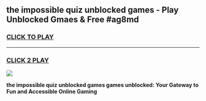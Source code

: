 
## the impossible quiz unblocked games - Play Unblocked Gmaes & Free #ag8md
<h3>
<a href="https://premium.freeplayer.one?title=the_impossible_quiz_unblocked_games&ref=03M">CLICK TO PLAY</a></h3>
<hr>

<h3>
<a href="https://premium.freeplayer.one?title=the_impossible_quiz_unblocked_games&ref=03M">CLICK 2 PLAY</a>
  
</h3>

<a href="https://premium.freeplayer.one?title=the_impossible_quiz_unblocked_games&ref=03M"><img src="https://clearcache.store/games.png"></a>


**the impossible quiz unblocked games games unblocked: Your Gateway to Fun and Accessible Online Gaming**
